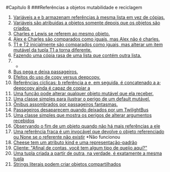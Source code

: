 #Capítulo 8
###Referências a objetos mutabilidade e reciclagem


1. [Variáveis a e b armazenam referências à mesma lista em vez de cópias.](exemplo_1.py)
2. [Variáveis são atribuidas a objetos somente depois que os objetos são criados.](exemplo_2.py)
3. [Charles e Lewis se referem ao mesmo objeto.](exemplo_3.py)
4. [Alex e Charles são comparados como iguais, mas Alex não é charles.](exemplo_4.py)
5. [T1 e T2 inicialmente são comparados como iguais, mas alterar um item mutável da tupla T1 a torna diferente.](exemplo_5.py)
6. [Fazendo uma cópia rasa de uma lista que contém outra lista.](exemplo_6.py)
7. -
8. [Bus pega e deixa passageiros.](exemplo_8.py)
9. [Efeitos do uso de copy versus deepcopy.](exemplo_9.py)
10. [Referências cíclicas: b referência a e, em seguida, é concatenado a a; deepcopy ainda é capaz de copiar a](exemplo_10.py)
11. [Uma função pode alterar qualquer objeto mutável que ela receber.](exemplo_11.py)
12. [Uma classe simples para ilustrar o perigo de um default mutável.](exemplo_12.py)
13. [Ônibus assombrados por passageiros fantasmas.](exemplo_13.py)
14. [Passageiros desaparecem quando deixados por um TwilightBus](exemplo_14.py)
15. [Uma classe simples que mostra os perigos de alterar argumentos recebidos](exemplo_15.py)
16. [Observando o fim de um objeto quando não há mais referências a ele](exemplo_16.py)
17. [Uma referência fraca é um invocável que devolve o objeto referenciado ou None se o referente não existir](exemplo_17.py) *Não funcionou
18. [Cheese tem um atributo kind e uma representação-padrão](exemplo_18.py)
19. [Cliente: "Afinal de contas, você tem algum tipo de queijo aqui?"](exemplo_19.py)
20. [Uma tupla criada a partir de outra, na verdade, é exatamente a mesma tupla](exemplo_20.py)
21. [Strings literais podem criar objetos compartilhados](exemplo_21.py)
